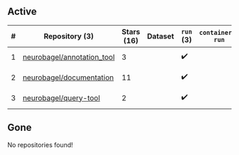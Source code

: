 ## Active
| # | Repository (3) | Stars (16) | Dataset | `run` (3) | `containers-run` | Last Modified |
| --- | --- | --- | --- | --- | --- | --- |
| 1 | [neurobagel/annotation_tool](https://github.com/neurobagel/annotation_tool) | 3 |  | :heavy_check_mark: |  | 2025-02-11 19:32:33+00:00 |
| 2 | [neurobagel/documentation](https://github.com/neurobagel/documentation) | 11 |  | :heavy_check_mark: |  | 2025-02-07 20:26:42+00:00 |
| 3 | [neurobagel/query-tool](https://github.com/neurobagel/query-tool) | 2 |  | :heavy_check_mark: |  | 2025-02-12 23:32:06+00:00 |

## Gone
No repositories found!
